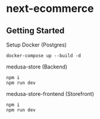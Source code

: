 # next-ecommerce


## Getting Started

Setup Docker (Postgres)
```
docker-compose up --build -d
```

medusa-store (Backend)
```
npm i
npm run dev
```

medusa-store-frontend (Storefront)
```
npm i
npm run dev
```
